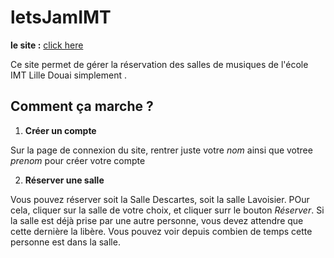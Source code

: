# letsJamIMT

**le site :** [click here](https://letsjamimt.herokuapp.com)

Ce site permet de gérer la réservation des salles de musiques de l'école IMT Lille Douai simplement .

## Comment ça marche ?

1. **Créer un compte**

Sur la page de connexion du site, rentrer juste votre _nom_ ainsi que votree _prenom_ pour créer votre compte

2. **Réserver une salle**

Vous pouvez réserver soit la Salle Descartes, soit la salle Lavoisier. POur cela, cliquer sur la salle de votre choix, et cliquer surr le bouton _Réserver_.
Si la salle est déjà prise par une autre personne, vous devez attendre que cette dernière la libère. Vous pouvez voir depuis combien de temps cette personne est dans la salle.
